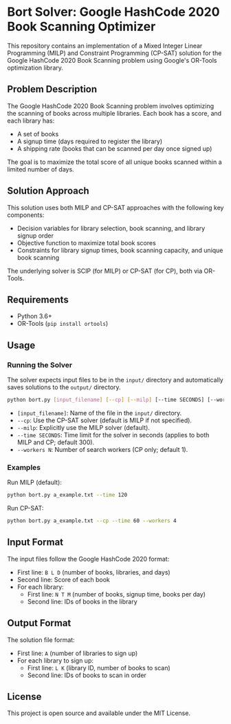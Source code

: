 # Bort Solver: Google HashCode 2020 Book Scanning Optimizer

This repository contains an implementation of a Mixed Integer Linear Programming (MILP) and Constraint Programming (CP-SAT) solution for the Google HashCode 2020 Book Scanning problem using Google's OR-Tools optimization library.

## Problem Description

The Google HashCode 2020 Book Scanning problem involves optimizing the scanning of books across multiple libraries. Each book has a score, and each library has:
- A set of books
- A signup time (days required to register the library)
- A shipping rate (books that can be scanned per day once signed up)

The goal is to maximize the total score of all unique books scanned within a limited number of days.

## Solution Approach

This solution uses both MILP and CP-SAT approaches with the following key components:
- Decision variables for library selection, book scanning, and library signup order
- Objective function to maximize total book scores
- Constraints for library signup times, book scanning capacity, and unique book scanning

The underlying solver is SCIP (for MILP) or CP-SAT (for CP), both via OR-Tools.

## Requirements

- Python 3.6+
- OR-Tools (`pip install ortools`)

## Usage

### Running the Solver

The solver expects input files to be in the `input/` directory and automatically saves solutions to the `output/` directory.

```bash
python bort.py [input_filename] [--cp] [--milp] [--time SECONDS] [--workers N]
```

- `[input_filename]`: Name of the file in the `input/` directory.
- `--cp`: Use the CP-SAT solver (default is MILP if not specified).
- `--milp`: Explicitly use the MILP solver (default).
- `--time SECONDS`: Time limit for the solver in seconds (applies to both MILP and CP; default 300).
- `--workers N`: Number of search workers (CP only; default 1).

### Examples

Run MILP (default):
```bash
python bort.py a_example.txt --time 120
```

Run CP-SAT:
```bash
python bort.py a_example.txt --cp --time 60 --workers 4
```

## Input Format

The input files follow the Google HashCode 2020 format:
- First line: `B L D` (number of books, libraries, and days)
- Second line: Score of each book
- For each library:
  - First line: `N T M` (number of books, signup time, books per day)
  - Second line: IDs of books in the library

## Output Format

The solution file format:
- First line: `A` (number of libraries to sign up)
- For each library to sign up:
  - First line: `L K` (library ID, number of books to scan)
  - Second line: IDs of books to scan in order

## License

This project is open source and available under the MIT License. 
